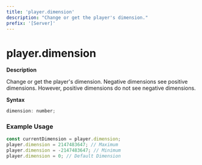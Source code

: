```yaml
---
title: 'player.dimension'
description: "Change or get the player's dimension."
prefix: '[Server]'
---
```


# player.dimension

**Description**

Change or get the player's dimension.
Negative dimensions see positive dimensions. However, positive dimensions do not see negative dimensions.

**Syntax**

```js
dimension: number;
```

### Example Usage

```js
const currentDimension = player.dimension;
player.dimension = 2147483647; // Maximum
player.dimension = -2147483647; // Minimum
player.dimension = 0; // Default Dimension
```
